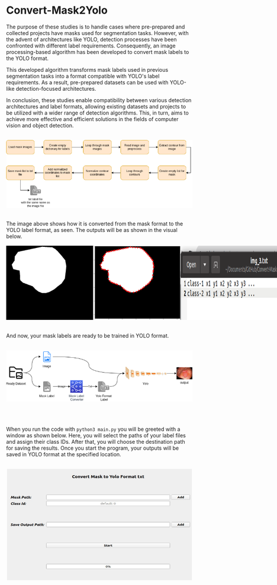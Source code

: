 # Convert-Mask2Yolo

 The purpose of these studies is to handle cases where pre-prepared and collected projects have masks used for segmentation tasks. However, with the advent of architectures like YOLO, detection processes have been confronted with different label requirements. Consequently, an image processing-based algorithm has been developed to convert mask labels to the YOLO format.

 This developed algorithm transforms mask labels used in previous segmentation tasks into a format compatible with YOLO's label requirements. As a result, pre-prepared datasets can be used with YOLO-like detection-focused architectures.
 
 In conclusion, these studies enable compatibility between various detection architectures and label formats, allowing existing datasets and projects to be utilized with a wider range of detection algorithms. This, in turn, aims to achieve more effective and efficient solutions in the fields of computer vision and object detection.
<br><br>
<p align="center">
  <img src="https://github.com/MehmetOKUYAR/Convert-Mask2Yolo/blob/main/images/diagram.png" alt="Görüntü Açıklaması">
</p>

<br>
 The image above shows how it is converted from the mask format to the YOLO label format, as seen. The outputs will be as shown in the visual below.
 <br><br>
<div style="display: flex;">
  <img src="https://github.com/MehmetOKUYAR/Convert-Mask2Yolo/blob/main/images/mask.jpg" alt="Görsel 1" width="300" height="200">
  <img src="https://github.com/MehmetOKUYAR/Convert-Mask2Yolo/blob/main/images/output.png" alt="Görsel 2" width="300" height="200">
  <img src="https://github.com/MehmetOKUYAR/Convert-Mask2Yolo/blob/main/images/output-txt.png" alt="Görsel 3" width="300" height="200">
</div>
<br><br>
And now, your mask labels are ready to be trained in YOLO format.
<br><br>
<p align="center">
  <img src="https://github.com/MehmetOKUYAR/Convert-Mask2Yolo/blob/main/images/labelconv.png" alt="Görüntü Açıklaması">
</p>
<br><br>

When you run the code with `python3 main.py` you will be greeted with a window as shown below. Here, you will select the paths of your label files and assign their class IDs. After that, you will choose the destination path for saving the results. Once you start the program, your outputs will be saved in YOLO format at the specified location.
<br><br>
<p align="center">
  <img src="https://github.com/MehmetOKUYAR/Convert-Mask2Yolo/blob/main/images/arayuz.jpeg" alt="Görüntü Açıklaması"width="500" height="300">
</p>
